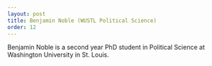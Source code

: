 ```yaml
---
layout: post
title: Benjamin Noble (WUSTL Political Science)
order: 12
---
```



Benjamin Noble is a second year PhD student in Political Science at Washington University in St. Louis.

